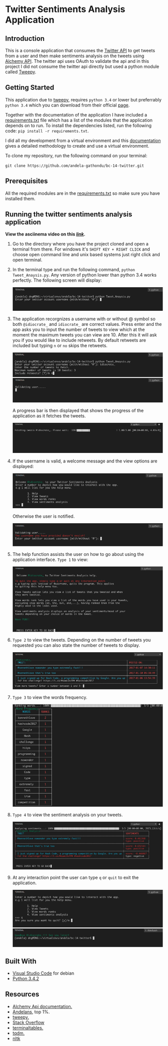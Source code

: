 # Twitter Sentiments Analysis Application

## Introduction

This is a console application that consumes the [Twitter API](https://dev.twitter.com/) to get tweets from
a user and then make sentiments analysis on the tweets using [Alchemy API](http://www.alchemyapi.com/). The
twitter api uses OAuth to validate the api and in this project I did not consume the twitter api directly but
used a python module called [Tweepy](https://github.com/tweepy/tweepy).

## Getting Started

This application due to [tweepy](https://github.com/tweepy/tweepy), requires `python 3.4` or lower but preferrably
`python 3.4` which you can download from their official [page](https://python.org/downloads/).

Together with the documentation of the application I have included a [requirements.txt](requirements.txt) file
which has a list of the modules that the application depends on to run. To install the dependencies listed, run
the following code: `pip install -r requirements.txt`.

I did all my development from a virtual environment and this [documentation](http://docs.python-guide.org/en/latest/dev/virtualenvs/)
gives a detailed methodology to create and use a virtual environment.

To clone my repository, run the following command on your terminal:

   `git clone https://github.com/andela-gathondu/bc-14-twitter.git`

## Prerequisites

All the required modules are in the [requirements.txt](requirements.txt) so make sure you have installed them. 

## Running the twitter sentiments analysis application

**View the asciinema video on this [*link*]((http://asciinema.org/a/3dla6yn1t8lhoyf0japnb827o)).**

1. Go to the directory where you have the project cloned and open a terminal from there. For windows it's 
   `SHIFT KEY + RIGHT CLICK` and choose open command line and unix based systems just right click and open
   terminal.

2. In the terminal type and run the following command, `python Tweet_Anaysis.py`. Any version of python lower
   than python 3.4 works perfectly. The following screen will display:

      ![start screen](images/start.png)

3. The application recorgnizes a username with or without @ symbol so both `@idiocrate_` and `idiocrate_`
   are correct values. Press enter and the app asks you to input the number of tweets to view which at the moment
   the maximum tweets you can view are 10. After this it will ask you if you would like to include retweets. By
   default retweets are included but typing `n` or `no` skips the retweets.

      ![tweets](images/tweets.png)
      ![validate](images/validate.png)

   A progress bar is then displayed that shows the progress of the application as it fetches the tweets.

      ![progress](images/progress.png)

4. If the username is valid, a welcome message and the view options are displayed:

      ![valid](images/valid.png)

   Otherwise the user is notified.

      ![invalid](images/invalid.png)

5. The help function assists the user on how to go about using the application interface.
   `Type 1` to view:

      ![help](images/help.png)

6. `Type 2` to view the tweets. Depending on the number of tweets you requested you can also state the
    number of tweets to display.

      ![tweets](images/tweet_tables.png)

7. `Type 3` to view the words frequency.

      ![frequency](images/frequency.png)

8. `Type 4` to view the sentiment analysis on your tweets.

      ![sentiments](images/sentiments.png)

9. At any interaction point the user can type `q` or `quit` to exit the application.

      ![confirm](images/confirm.png)
      ![bye](images/bye.png)

## Built With

   * [Visual Studio Code](https://code.visualstudio.com/) for debian
   * [Python 3.4.2](https://python.org/downloads/)

## Resources

   * [Alchemy Api documentation.](https://www.ibm.com/watson/developercloud/alchemy-language/api/v1/#introduction)
   * [Andelans](https://andela.com/), top 1%.
   * [tweepy.](https://github.com/tweepy/tweepy)
   * [Stack Overflow](https://stackoverflow.com/)
   * [terminaltables.](https://robpol86.github.io/terminaltables/)
   * [tqdm.](https://github.com/tqdm/tqdm)
   * [nltk](http://www.nltk.org/index.html)